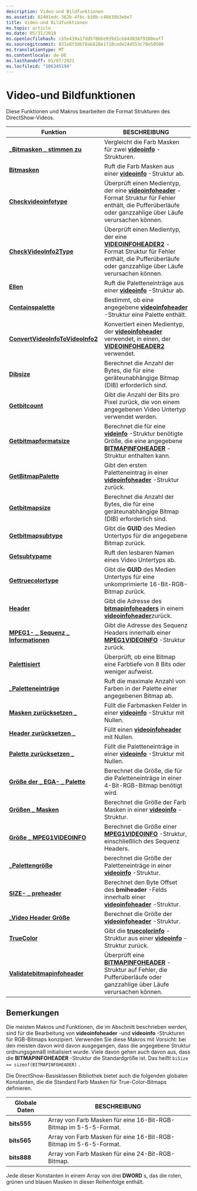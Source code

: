 ```yaml
---
description: Video-und Bildfunktionen
ms.assetid: 02401edc-362b-4f6c-b10b-c46b30b3ebe7
title: Video-und Bildfunktionen
ms.topic: article
ms.date: 05/31/2018
ms.openlocfilehash: c55e439a17dd570b6e939d1cb84d836f9100eaf7
ms.sourcegitcommit: 831e8f3db78ab820e1710cede244553c70e50500
ms.translationtype: MT
ms.contentlocale: de-DE
ms.lasthandoff: 01/07/2021
ms.locfileid: "106345194"
---
```

# <a name="video-and-image-functions"></a>Video-und Bildfunktionen

Diese Funktionen und Makros bearbeiten die Format Strukturen des DirectShow-Videos.



| Funktion                                                             | BESCHREIBUNG                                                                                                                                                       |
|----------------------------------------------------------------------|-------------------------------------------------------------------------------------------------------------------------------------------------------------------|
| [**\_Bitmasken \_ stimmen zu**](/previous-versions/windows/desktop/api/Amvideo/nf-amvideo-bit_masks_match)                         | Vergleicht die Farb Masken für zwei [**videoinfo**](/previous-versions/windows/desktop/api/amvideo/ns-amvideo-videoinfo) -Strukturen.                                                                                       |
| [**Bitmasken**](/previous-versions/windows/desktop/api/Amvideo/nf-amvideo-bitmasks)                                         | Ruft die Farb Masken aus einer [**videoinfo**](/previous-versions/windows/desktop/api/amvideo/ns-amvideo-videoinfo) -Struktur ab.                                                                                         |
| [**Checkvideoinfotype**](checkvideoinfotype.md)                     | Überprüft einen Medientyp, der eine [**videoinfoheader**](/previous-versions/windows/desktop/api/amvideo/ns-amvideo-videoinfoheader) -Format Struktur für Fehler enthält, die Pufferüberläufe oder ganzzahlige über Läufe verursachen können.   |
| [**CheckVideoInfo2Type**](checkvideoinfo2type.md)                   | Überprüft einen Medientyp, der eine [**VIDEOINFOHEADER2**](/previous-versions/windows/desktop/api/dvdmedia/ns-dvdmedia-videoinfoheader2) -Format Struktur für Fehler enthält, die Pufferüberläufe oder ganzzahlige über Läufe verursachen können. |
| [**Ellen**](/previous-versions/windows/desktop/api/Amvideo/nf-amvideo-colors)                                             | Ruft die Paletteneinträge aus einer [**videoinfo**](/previous-versions/windows/desktop/api/amvideo/ns-amvideo-videoinfo) -Struktur ab.                                                                                     |
| [**Containspalette**](containspalette.md)                           | Bestimmt, ob eine angegebene [**videoinfoheader**](/previous-versions/windows/desktop/api/amvideo/ns-amvideo-videoinfoheader) -Struktur eine Palette enthält.                                                           |
| [**ConvertVideoInfoToVideoInfo2**](convertvideoinfotovideoinfo2.md) | Konvertiert einen Medientyp, der [**videoinfoheader**](/previous-versions/windows/desktop/api/amvideo/ns-amvideo-videoinfoheader) verwendet, in einen, der [**VIDEOINFOHEADER2**](/previous-versions/windows/desktop/api/dvdmedia/ns-dvdmedia-videoinfoheader2) verwendet.                          |
| [**Dibsize**](/previous-versions/windows/desktop/api/Amvideo/nf-amvideo-dibsize)                                           | Berechnet die Anzahl der Bytes, die für eine geräteunabhängige Bitmap (DIB) erforderlich sind.                                                                                     |
| [**Getbitcount**](getbitcount.md)                                   | Gibt die Anzahl der Bits pro Pixel zurück, die von einem angegebenen Video Untertyp verwendet werden.                                                                                           |
| [**Getbitmapformatsize**](getbitmapformatsize.md)                   | Berechnet die für eine [**videinfo**](/previous-versions/windows/desktop/api/amvideo/ns-amvideo-videoinfo) -Struktur benötigte Größe, die eine angegebene [**BITMAPINFOHEADER**](/windows/win32/api/wingdi/ns-wingdi-bitmapinfoheader) -Struktur enthalten kann.       |
| [**GetBitmapPalette**](getbitmappalette.md)                         | Gibt den ersten Paletteneintrag in einer [**videoinfoheader**](/previous-versions/windows/desktop/api/amvideo/ns-amvideo-videoinfoheader) -Struktur zurück.                                                                        |
| [**Getbitmapsize**](getbitmapsize.md)                               | Berechnet die Anzahl der Bytes, die für eine geräteunabhängige Bitmap (DIB) erforderlich sind.                                                                                     |
| [**Getbitmapsubtype**](getbitmapsubtype.md)                         | Gibt die **GUID** des Medien Untertyps für die angegebene Bitmap zurück.                                                                                                      |
| [**Getsubtypame**](getsubtypename.md)                             | Ruft den lesbaren Namen eines Video Untertyps ab.                                                                                                             |
| [**Gettruecolortype**](gettruecolortype.md)                         | Gibt die **GUID** des Medien Untertyps für eine unkomprimierte 16-Bit-RGB-Bitmap zurück.                                                                                          |
| [**Header**](/previous-versions/windows/desktop/api/Amvideo/nf-amvideo-header)                                             | Gibt die Adresse des [**bitmapinfoheaders**](/windows/win32/api/wingdi/ns-wingdi-bitmapinfoheader) in einem [**videoinfoheader**](/previous-versions/windows/desktop/api/amvideo/ns-amvideo-videoinfoheader)zurück.                                      |
| [**MPEG1- \_ Sequenz \_ Informationen**](/previous-versions/windows/desktop/api/amvideo/nf-amvideo-mpeg1_sequence_info)                 | Gibt die Adresse des Sequenz Headers innerhalb einer [**MPEG1VIDEOINFO**](/previous-versions/windows/desktop/api/amvideo/ns-amvideo-mpeg1videoinfo) -Struktur zurück.                                                          |
| [**Palettisiert**](/previous-versions/windows/desktop/api/Amvideo/nf-amvideo-palettised)                                     | Überprüft, ob eine Bitmap eine Farbtiefe von 8 Bits oder weniger aufweist.                                                                                                      |
| [**\_Paletteneinträge**](/previous-versions/windows/desktop/api/Amvideo/nf-amvideo-palette_entries)                          | Ruft die maximale Anzahl von Farben in der Palette einer angegebenen Bitmap ab.                                                                                      |
| [**Masken zurücksetzen \_**](/previous-versions/windows/desktop/api/Amvideo/nf-amvideo-reset_masks)                                  | Füllt die Farbmasken Felder in einer [**videoinfo**](/previous-versions/windows/desktop/api/amvideo/ns-amvideo-videoinfo) -Struktur mit Nullen.                                                                            |
| [**Header zurücksetzen \_**](/previous-versions/windows/desktop/api/Amvideo/nf-amvideo-reset_header)                                | Füllt einen [**videoinfoheader**](/previous-versions/windows/desktop/api/amvideo/ns-amvideo-videoinfoheader) mit Nullen.                                                                                                   |
| [**Palette zurücksetzen \_**](/previous-versions/windows/desktop/api/Amvideo/nf-amvideo-reset_palette)                              | Füllt die Paletteneinträge in einer [**videoinfo**](/previous-versions/windows/desktop/api/amvideo/ns-amvideo-videoinfo) -Struktur mit Nullen.                                                                              |
| [**Größe der \_ EGA- \_ Palette**](/previous-versions/windows/desktop/legacy/dd377602(v=vs.85))                       | Berechnet die Größe, die für die Paletteneinträge in einer 4-Bit-RGB-Bitmap benötigt wird.                                                                                         |
| [**Größen \_ Masken**](/previous-versions/windows/desktop/legacy/dd377603(v=vs.85))                                    | Berechnet die Größe der Farb Masken in einer [**videoinfo**](/previous-versions/windows/desktop/api/amvideo/ns-amvideo-videoinfo) -Struktur.                                                                             |
| [**Größe \_ MPEG1VIDEOINFO**](/previous-versions/windows/desktop/api/Amvideo/nf-amvideo-size_mpeg1videoinfo)                  | Berechnet die Größe einer [**MPEG1VIDEOINFO**](/previous-versions/windows/desktop/api/amvideo/ns-amvideo-mpeg1videoinfo) -Struktur, einschließlich des Sequenz Headers.                                                      |
| [**\_Palettengröße**](/previous-versions/windows/desktop/legacy/dd377605(v=vs.85))                                | berechnet die Größe der Paletteneinträge in einer [**videoinfo**](/previous-versions/windows/desktop/api/amvideo/ns-amvideo-videoinfo) -Struktur.                                                                         |
| [**SIZE- \_ preheader**](/previous-versions/windows/desktop/legacy/dd377606(v=vs.85))                            | Berechnet den Byte Offset des **bmiheader** -Felds innerhalb einer [**videoinfoheader**](/previous-versions/windows/desktop/api/amvideo/ns-amvideo-videoinfoheader) -Struktur.                                              |
| [**\_Video Header Größe**](/previous-versions/windows/desktop/legacy/dd377607(v=vs.85))                        | Berechnet die Größe der [**videoinfoheader**](/previous-versions/windows/desktop/api/amvideo/ns-amvideo-videoinfoheader) -Struktur.                                                                                  |
| [**TrueColor**](/previous-versions/windows/desktop/legacy/dd407230(v=vs.85))                                   | Gibt die [**truecolorinfo**](/previous-versions/windows/desktop/api/amvideo/ns-amvideo-truecolorinfo) -Struktur aus einer [**videoinfo**](/previous-versions/windows/desktop/api/amvideo/ns-amvideo-videoinfo) -Struktur zurück.                                            |
| [**Validatebitmapinfoheader**](validatebitmapinfoheader.md)         | Überprüft eine [**BITMAPINFOHEADER**](/windows/win32/api/wingdi/ns-wingdi-bitmapinfoheader) -Struktur auf Fehler, die Pufferüberläufe oder ganzzahlige über Läufe verursachen können.                                   |



 

## <a name="remarks"></a>Bemerkungen

Die meisten Makros und Funktionen, die im Abschnitt beschrieben werden, sind für die Bearbeitung von **videoinfoheader** -und **videoinfo** -Strukturen für RGB-Bitmaps konzipiert. Verwenden Sie diese Makros mit Vorsicht: bei den meisten davon wird davon ausgegangen, dass die angegebene Struktur ordnungsgemäß initialisiert wurde. Viele davon gehen auch davon aus, dass die **BITMAPINFOHEADER** -Struktur die Standardgröße ist. Das heißt `biSize == sizeof(BITMAPINFOHEADER)` .

Die DirectShow-Basisklassen Bibliothek bietet auch die folgenden globalen Konstanten, die die Standard Farb Masken für True-Color-Bitmaps definieren.



| Globale Daten | BESCHREIBUNG                                                   |
|-------------|---------------------------------------------------------------|
| **bits555** | Array von Farb Masken für eine 16-Bit-RGB-Bitmap im 5-5-5-Format. |
| **bits565** | Array von Farb Masken für eine 16-Bit-RGB-Bitmap im 5-6-5-Format. |
| **bits888** | Array von Farb Masken für eine 24-Bit-RGB-Bitmap.                 |



 

Jede dieser Konstanten in einem Array von drei **DWORD** s, das die roten, grünen und blauen Masken in dieser Reihenfolge enthält.

 

 
